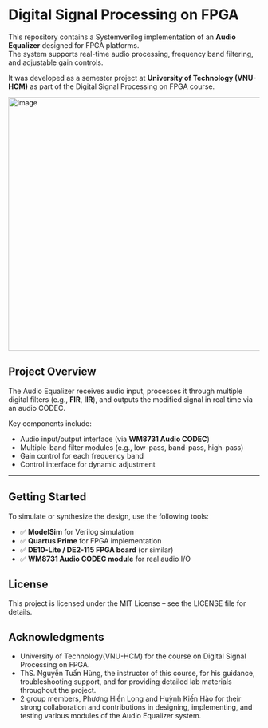 # Digital Signal Processing on FPGA

This repository contains a Systemverilog implementation of an **Audio Equalizer** designed for FPGA platforms.  
The system supports real-time audio processing, frequency band filtering, and adjustable gain controls.

It was developed as a semester project at **University of Technology (VNU-HCM)** as part of the Digital Signal Processing on FPGA course.

<img width="919" height="507" alt="image" src="https://github.com/user-attachments/assets/135b3f6e-564e-46ec-a19e-bb8f0d070229" />

## Project Overview

The Audio Equalizer receives audio input, processes it through multiple digital filters (e.g., **FIR**, **IIR**), and outputs the modified signal in real time via an audio CODEC.

Key components include:
- Audio input/output interface (via **WM8731 Audio CODEC**)
- Multiple-band filter modules (e.g., low-pass, band-pass, high-pass)
- Gain control for each frequency band
- Control interface for dynamic adjustment
---

## Getting Started
To simulate or synthesize the design, use the following tools:

- ✅ **ModelSim** for Verilog simulation
- ✅ **Quartus Prime** for FPGA implementation
- ✅ **DE10-Lite / DE2-115 FPGA board** (or similar)
- ✅ **WM8731 Audio CODEC module** for real audio I/O

## License

This project is licensed under the MIT License – see the LICENSE file for details.

## Acknowledgments

* University of Technology(VNU-HCM) for the course on Digital Signal Processing on FPGA.
* ThS. Nguyễn Tuấn Hùng, the instructor of this course, for his guidance, troubleshooting support, and for providing detailed lab materials throughout the project.
* 2 group members, Phương Hiển Long and Huỳnh Kiến Hào for their strong collaboration and contributions in designing, implementing, and testing various modules of the Audio Equalizer system.

